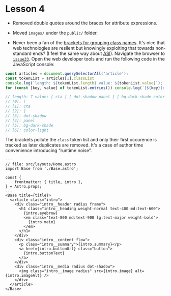 # Lesson 4

- Removed double quotes around the braces for attribute expressions.
- Moved `images/` under the `public/` folder.

- Never been a fan of the [brackets for grouping class names](https://andy-bell.co.uk/cube-css/#heading-grouping). It's nice that web technologies are resilent but knowingly exploiting that towards non-standard ends? (I feel the same way about [ASI](https://developer.mozilla.org/en-US/docs/Web/JavaScript/Reference/Lexical_grammar#automatic_semicolon_insertion)). Navigate the browser to [`issue33`](https://issue33.com/). Open the web developer tools and run the following code in the JavaScript console:

```JavaScript
const articles = document.querySelectorAll('article');
const tokenList = articles[1].classList
console.log(`length: ${tokenList.length} value: ${tokenList.value}`);
for (const [key, value] of tokenList.entries()) console.log(`[${key}]: ${value}`);

// length: 7 value: [ cta ] [ dot-shadow panel ] [ bg-dark-shade color-light ]
// [0]: [
// [1]: cta
// [2]: ]
// [3]: dot-shadow
// [4]: panel
// [5]: bg-dark-shade
// [6]: color-light
```

The brackets pollute the `class` token list and only their first occurence is tracked as later duplicates are removed. It's a case of author time convenience introducing “runtime noise”.

```Astro
---
// file: src/layouts/Home.astro
import Base from './Base.astro';

const {
	frontmatter: { title, intro },
} = Astro.props;
---
<Base title={title}>
  <article class="intro">
    <div class="intro__header radius frame">
      <h1 class="intro__heading weight-normal text-400 md:text-600">
        {intro.eyebrow}
        <em class="text-800 md:text-900 lg:text-major weight-bold">
          {intro.main}
        </em>
      </h1>
    </div>
    <div class="intro__content flow">
      <p class="intro__summary">{intro.summary}</p>
      <a href={intro.buttonUrl} class="button">
        {intro.buttonText}
      </a>
    </div>
    <div class="intro__media radius dot-shadow">
      <img class="intro__image radius" src={intro.image} alt={intro.imageAlt} />
    </div>
  </article>
</Base>
```
